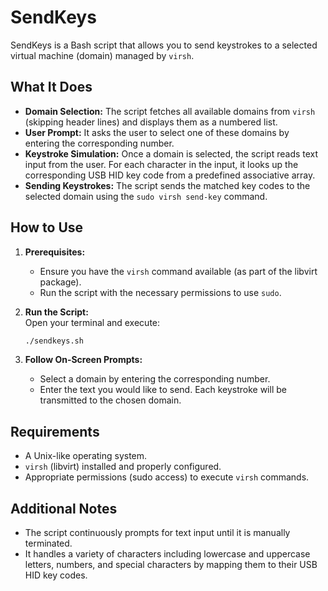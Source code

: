# SendKeys

SendKeys is a Bash script that allows you to send keystrokes to a selected virtual machine (domain) managed by `virsh`.

## What It Does

- **Domain Selection:** The script fetches all available domains from `virsh` (skipping header lines) and displays them as a numbered list.
- **User Prompt:** It asks the user to select one of these domains by entering the corresponding number.
- **Keystroke Simulation:** Once a domain is selected, the script reads text input from the user. For each character in the input, it looks up the corresponding USB HID key code from a predefined associative array.
- **Sending Keystrokes:** The script sends the matched key codes to the selected domain using the `sudo virsh send-key` command.

## How to Use

1. **Prerequisites:**  
   - Ensure you have the `virsh` command available (as part of the libvirt package).
   - Run the script with the necessary permissions to use `sudo`.

2. **Run the Script:**  
   Open your terminal and execute:
   ```bash
   ./sendkeys.sh
   ```

3. **Follow On-Screen Prompts:**  
   - Select a domain by entering the corresponding number.
   - Enter the text you would like to send. Each keystroke will be transmitted to the chosen domain.

## Requirements

- A Unix-like operating system.
- `virsh` (libvirt) installed and properly configured.
- Appropriate permissions (sudo access) to execute `virsh` commands.

## Additional Notes

- The script continuously prompts for text input until it is manually terminated.
- It handles a variety of characters including lowercase and uppercase letters, numbers, and special characters by mapping them to their USB HID key codes.
